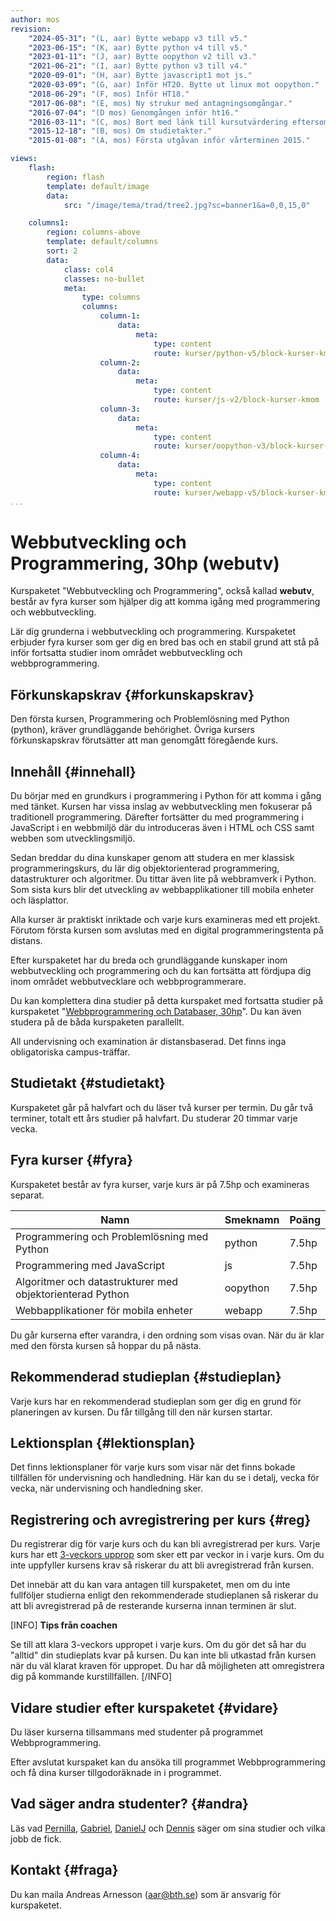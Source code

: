 ```yaml
---
author: mos
revision:
    "2024-05-31": "(L, aar) Bytte webapp v3 till v5."
    "2023-06-15": "(K, aar) Bytte python v4 till v5."
    "2023-01-11": "(J, aar) Bytte oopython v2 till v3."
    "2021-06-21": "(I, aar) Bytte python v3 till v4."
    "2020-09-01": "(H, aar) Bytte javascript1 mot js."
    "2020-03-09": "(G, aar) Inför HT20. Bytte ut linux mot oopython."
    "2018-06-29": "(F, mos) Inför HT18."
    "2017-06-08": "(E, mos) Ny strukur med antagningsomgångar."
    "2016-07-04": "(D mos) Genomgången inför ht16."
    "2016-03-11": "(C, mos) Bort med länk till kursutvärdering eftersom den kräver inloggning i forumet."
    "2015-12-18": "(B, mos) Om studietakter."
    "2015-01-08": "(A, mos) Första utgåvan inför vårterminen 2015."

views:
    flash:
        region: flash
        template: default/image
        data:
            src: "/image/tema/trad/tree2.jpg?sc=banner1&a=0,0,15,0"

    columns1:
        region: columns-above
        template: default/columns
        sort: 2
        data:
            class: col4
            classes: no-bullet
            meta:
                type: columns
                columns:
                    column-1:
                        data:
                            meta:
                                type: content
                                route: kurser/python-v5/block-kurser-kmom
                    column-2:
                        data:
                            meta:
                                type: content
                                route: kurser/js-v2/block-kurser-kmom
                    column-3:
                        data:
                            meta:
                                type: content
                                route: kurser/oopython-v3/block-kurser-kmom
                    column-4:
                        data:
                            meta:
                                type: content
                                route: kurser/webapp-v5/block-kurser-kmom
...
```

Webbutveckling och Programmering, 30hp (webutv)
==================================

Kurspaketet "Webbutveckling och Programmering", också kallad **webutv**, består av fyra kurser som hjälper dig att komma igång med programmering och webbutveckling.

Lär dig grunderna i webbutveckling och programmering. Kurspaketet erbjuder fyra kurser som ger dig en bred bas och en stabil grund att stå på inför fortsatta studier inom området webbutveckling och webbprogrammering.

<!--more-->



Förkunskapskrav {#forkunskapskrav}
-----------------------------------------------------------

Den första kursen, Programmering och Problemlösning med Python (python), kräver grundläggande behörighet. Övriga kursers förkunskapskrav förutsätter att man genomgått föregående kurs.



Innehåll {#innehall}
-----------------------------------------------------------

Du börjar med en grundkurs i programmering i Python för att komma i gång med tänket. Kursen har vissa inslag av webbutveckling men fokuserar på traditionell programmering. Därefter fortsätter du med programmering i JavaScript i en webbmiljö där du introduceras även i HTML och CSS samt webben som utvecklingsmiljö.

Sedan breddar du dina kunskaper genom att studera en mer klassisk programmeringskurs, du lär dig objektorienterad programmering, datastrukturer och algoritmer. Du tittar även lite på webbramverk i Python. Som sista kurs blir det utveckling av webbapplikationer till mobila enheter och läsplattor.

Alla kurser är praktiskt inriktade och varje kurs examineras med ett projekt. Förutom första kursen som avslutas med en digital programmeringstenta på distans.

Efter kurspaketet har du breda och grundläggande kunskaper inom webbutveckling och programmering och du kan fortsätta att fördjupa dig inom området webbutvecklare och webbprogrammerare.

Du kan komplettera dina studier på detta kurspaket med fortsatta studier på kurspaketet "[Webbprogrammering och Databaser, 30hp](webprog)". Du kan även studera på de båda kurspaketen parallellt.

All undervisning och examination är distansbaserad. Det finns inga obligatoriska campus-träffar.



Studietakt {#studietakt}
-----------------------------------------------------------

Kurspaketet går på halvfart och du läser två kurser per termin. Du går två terminer, totalt ett års studier på halvfart. Du studerar 20 timmar varje vecka.



Fyra kurser {#fyra}
-----------------------------------------------------------

Kurspaketet består av fyra kurser, varje kurs är på 7.5hp och examineras separat.

| Namn | Smeknamn | Poäng |
|------|----------|-------|
| Programmering och Problemlösning med Python               | python      | 7.5hp |
| Programmering med JavaScript                              | js          | 7.5hp |
| Algoritmer och datastrukturer med objektorienterad Python | oopython    | 7.5hp |
| Webbapplikationer för mobila enheter                      | webapp      | 7.5hp |

Du går kurserna efter varandra, i den ordning som visas ovan. När du är klar med den första kursen så hoppar du på nästa.



Rekommenderad studieplan {#studieplan}
-----------------------------------------------------------

Varje kurs har en rekommenderad studieplan som ger dig en grund för planeringen av kursen. Du får tillgång till den när kursen startar.



Lektionsplan {#lektionsplan}
-----------------------------------------------------------

Det finns lektionsplaner för varje kurs som visar när det finns bokade tillfällen för undervisning och handledning. Här kan du se i detalj, vecka för vecka, när undervisning och handledning sker.



Registrering och avregistrering per kurs {#reg}
-----------------------------------------------------------

Du registrerar dig för varje kurs och du kan bli avregistrerad per kurs. Varje kurs har ett [3-veckors upprop](kurser/3-veckors-upprop) som sker ett par veckor in i varje kurs. Om du inte uppfyller kursens krav så riskerar du att bli avregistrerad från kursen.

Det innebär att du kan vara antagen till kurspaketet, men om du inte fullföljer studierna enligt den rekommenderade studieplanen så riskerar du att bli avregistrerad på de resterande kurserna innan terminen är slut. 

[INFO]
**Tips från coachen**

Se till att klara 3-veckors uppropet i varje kurs. Om du gör det så har du "alltid" din studieplats kvar på kursen. Du kan inte bli utkastad från kursen när du väl klarat kraven för uppropet. Du har då möjligheten att omregistrera dig på kommande kurstillfällen.
[/INFO]



Vidare studier efter kurspaketet {#vidare}
-----------------------------------------------------------

Du läser kurserna tillsammans med studenter på programmet Webbprogrammering.

Efter avslutat kurspaket kan du ansöka till programmet Webbprogrammering och få dina kurser tillgodoräknade in i programmet.



Vad säger andra studenter? {#andra}
-----------------------------------------------------------

Läs vad [Pernilla](blogg/pernilla-gick-ut-kurspaket-med-ett-plus-i-kanten), [Gabriel](blogg/gabriel-fick-jobb-som-php-backend-programmerare), [DanielJ](blogg/danielj-visade-framfotterna-i-chatten-och-fick-jobb) och [Dennis](blogg/dennis-jobbar-med-sin-hobby-webbutveckling) säger om sina studier och vilka jobb de fick. 



Kontakt {#fraga}
-----------------------------------------------------------

Du kan maila Andreas Arnesson (aar@bth.se) som är ansvarig för kurspaketet.
